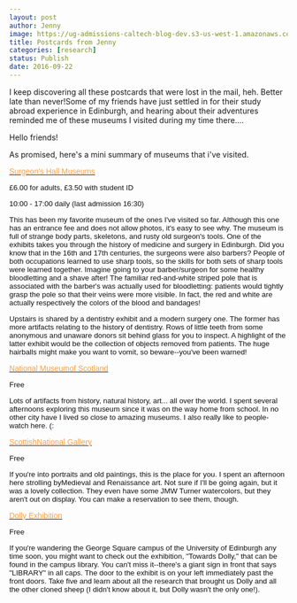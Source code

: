 ```yaml
---
layout: post
author: Jenny
image: https://ug-admissions-caltech-blog-dev.s3-us-west-1.amazonaws.com/old_pictures/caltech_as_it_happens/6a0105349b8251970b01bb088a86d2970d.jpg
title: Postcards from Jenny
categories: [research]
status: Publish
date: 2016-09-22
---
```



I keep discovering all these postcards that were lost in the mail, heh. Better late than never!Some of my friends have just settled in for their study abroad experience in Edinburgh, and hearing about their adventures reminded me of these museums I visited during my time there....

Hello friends!

As promised, here's a mini summary of museums that i've visited.

<a href="https://museum.rcsed.ac.uk/" target="_blank"><span style="font-family: arial, helvetica, sans-serif; color: #ff9f40;">Surgeon's Hall Museums</a>

<span style="font-family: arial, helvetica, sans-serif; font-size: 10pt; color: #111111;">£6.00 for adults, £<span style="font-family: arial, helvetica, sans-serif; font-size: 10pt; color: #111111;">3.50 with student ID

<span style="font-family: arial, helvetica, sans-serif; font-size: 10pt; color: #111111;">10:00 - 17:00 daily (last admission 16:30)

<span style="font-family: arial, helvetica, sans-serif; font-size: 10pt; color: #111111;">This has been my favorite museum of the ones I've visited so far. Although this one has an entrance fee and does not allow photos, it's easy to see why. The museum is full of strange body parts, skeletons, and rusty old surgeon's tools. One of the exhibits takes you through the history of medicine and surgery in Edinburgh. Did you know that in the 16th and 17th centuries, the surgeons were also barbers? People of both occupations learned to use sharp tools, so the skills for both sets of sharp tools were learned together. Imagine going to your barber/surgeon for some healthy bloodletting and a shave after! The familiar red-and-white striped pole that is associated with the barber's was actually used for bloodletting: patients would tightly grasp the pole so that their veins were more visible. In fact, the red and white are actually respectively the colors of the blood and bandages!

<span style="font-family: arial, helvetica, sans-serif; font-size: 10pt; color: #111111;">Upstairs is shared by a dentistry exhibit and a modern surgery one. The former has more artifacts relating to the history of dentistry. Rows of little teeth from some anonymous and unaware donors sit behind glass for you to inspect. A highlight of the latter exhibit would be the collection of objects removed from patients. The huge hairballs might make you want to vomit, so beware--you've been warned!

<a href="https://www.nms.ac.uk/national-museum-of-scotland/" target="_self"><span style="font-family: arial, helvetica, sans-serif; color: #ff9f40;">National Museumof Scotland</a>

<span style="font-family: arial, helvetica, sans-serif; font-size: 10pt; color: #111111;">Free

<span style="font-family: arial, helvetica, sans-serif; font-size: 10pt; color: #111111;">Lots of artifacts from history, natural history, art... all over the world. I spent several afternoons exploring this museum since it was on the way home from school. In no other city have I lived so close to amazing museums. I also really like to people-watch here. (:

<a href="https://www.nationalgalleries.org/visit/introduction-114" target="_blank"><span style="font-family: arial, helvetica, sans-serif; color: #ff9f40;">ScottishNational Gallery</a>

<span style="font-family: arial, helvetica, sans-serif; font-size: 10pt; color: #111111;">Free

<span style="font-family: arial, helvetica, sans-serif; font-size: 10pt; color: #111111;">If you're into portraits and old paintings, this is the place for you. I spent an afternoon here strolling byMedieval and Renaissance art. Not sure if I'll be going again, but it was a lovely collection. They even have some JMW Turner watercolors, but they aren't out on display. You can make a reservation to see them, though.

<a href="https://exhibitions.ed.ac.uk/towardsdolly" target="_blank"><span style="font-family: arial, helvetica, sans-serif; color: #ff9f40;">Dolly Exhibition</a>

<span style="font-family: arial, helvetica, sans-serif; font-size: 10pt; color: #111111;">Free

<span style="font-family: arial, helvetica, sans-serif; font-size: 10pt; color: #111111;">If you're wandering the George Square campus of the University of Edinburgh any time soon, you might want to check out the exhibition, "Towards Dolly," that can be found in the campus library. You can't miss it--there's a giant sign in front that says "LIBRARY" in all caps. The door to the exhibit is on your left immediately past the front doors. Take five and learn about all the research that brought us Dolly and all the other cloned sheep (I didn't know about it, but Dolly wasn't the only one!).

